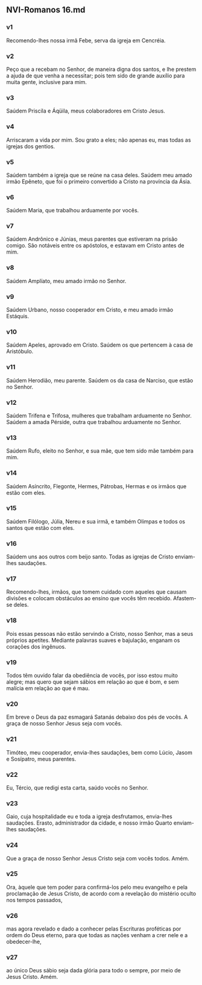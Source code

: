 ## NVI-Romanos 16.md
### v1
 Recomendo-lhes nossa irmã Febe, serva da igreja em Cencréia.
### v2
 Peço que a recebam no Senhor, de maneira digna dos santos, e lhe prestem a ajuda de que venha a necessitar; pois tem sido de grande auxílio para muita gente, inclusive para mim.
### v3
 Saúdem Priscila e Áqüila, meus colaboradores em Cristo Jesus.
### v4
 Arriscaram a vida por mim. Sou grato a eles; não apenas eu, mas todas as igrejas dos gentios.
### v5
 Saúdem também a igreja que se reúne na casa deles. Saúdem meu amado irmão Epêneto, que foi o primeiro convertido a Cristo na província da Ásia.
### v6
 Saúdem Maria, que trabalhou arduamente por vocês.
### v7
 Saúdem Andrônico e Júnias, meus parentes que estiveram na prisão comigo. São notáveis entre os apóstolos, e estavam em Cristo antes de mim.
### v8
 Saúdem Amplíato, meu amado irmão no Senhor.
### v9
 Saúdem Urbano, nosso cooperador em Cristo, e meu amado irmão Estáquis.
### v10
 Saúdem Apeles, aprovado em Cristo. Saúdem os que pertencem à casa de Aristóbulo.
### v11
 Saúdem Herodião, meu parente. Saúdem os da casa de Narciso, que estão no Senhor.
### v12
 Saúdem Trifena e Trifosa, mulheres que trabalham arduamente no Senhor. Saúdem a amada Pérside, outra que trabalhou arduamente no Senhor.
### v13
 Saúdem Rufo, eleito no Senhor, e sua mãe, que tem sido mãe também para mim.
### v14
 Saúdem Asíncrito, Flegonte, Hermes, Pátrobas, Hermas e os irmãos que estão com eles.
### v15
 Saúdem Filólogo, Júlia, Nereu e sua irmã, e também Olimpas e todos os santos que estão com eles.
### v16
 Saúdem uns aos outros com beijo santo. Todas as igrejas de Cristo enviam-lhes saudações.
### v17
 Recomendo-lhes, irmãos, que tomem cuidado com aqueles que causam divisões e colocam obstáculos ao ensino que vocês têm recebido. Afastem-se deles.
### v18
 Pois essas pessoas não estão servindo a Cristo, nosso Senhor, mas a seus próprios apetites. Mediante palavras suaves e bajulação, enganam os corações dos ingênuos.
### v19
 Todos têm ouvido falar da obediência de vocês, por isso estou muito alegre; mas quero que sejam sábios em relação ao que é bom, e sem malícia em relação ao que é mau.
### v20
 Em breve o Deus da paz esmagará Satanás debaixo dos pés de vocês. A graça de nosso Senhor Jesus seja com vocês.
### v21
 Timóteo, meu cooperador, envia-lhes saudações, bem como Lúcio, Jasom e Sosípatro, meus parentes.
### v22
 Eu, Tércio, que redigi esta carta, saúdo vocês no Senhor.
### v23
 Gaio, cuja hospitalidade eu e toda a igreja desfrutamos, envia-lhes saudações. Erasto, administrador da cidade, e nosso irmão Quarto enviam-lhes saudações.
### v24
 Que a graça de nosso Senhor Jesus Cristo seja com vocês todos. Amém.
### v25
 Ora, àquele que tem poder para confirmá-los pelo meu evangelho e pela proclamação de Jesus Cristo, de acordo com a revelação do mistério oculto nos tempos passados,
### v26
 mas agora revelado e dado a conhecer pelas Escrituras proféticas por ordem do Deus eterno, para que todas as nações venham a crer nele e a obedecer-lhe,
### v27
 ao único Deus sábio seja dada glória para todo o sempre, por meio de Jesus Cristo. Amém.
